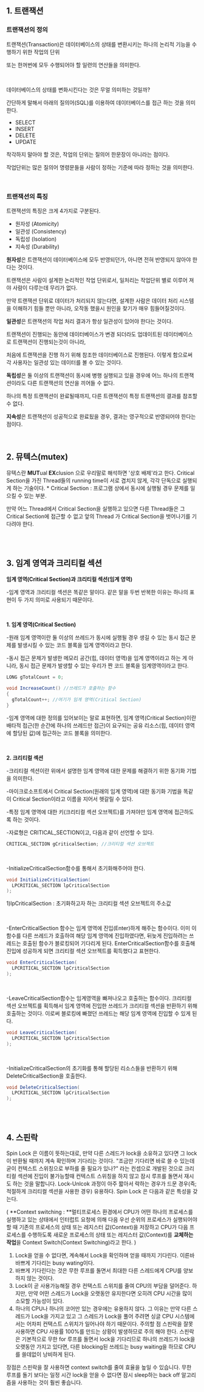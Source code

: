 ## 1. 트랜잭션

### 트랜잭션의 정의

트랜잭션(Transaction)은 데이터베이스의 상태를 변환시키는 하나의 논리적 기능을 수행하기 위한 작업의 단위 

또는 한꺼번에 모두 수행되어야 할 일련의 연산들을 의미한다.

<br>

데이터베이스의 상태를 변화시킨다는 것은 무얼 의미하는 것일까?

간단하게 말해서 아래의 질의어(SQL)를 이용하여 데이터베이스를 접근 하는 것을 의미한다.

- SELECT
- INSERT
- DELETE
- UPDATE

착각하지 말아야 할 것은, 작업의 단위는 질의어 한문장이 아니라는 점이다.

작업단위는 많은 질의어 명령문들을 사람이 정하는 기준에 따라 정하는 것을 의미한다.

<br>

### 트랜잭션의 특징

트랜잭션의 특징은 크게 4가지로 구분된다. 

- 원자성 (Atomicity)
- 일관성 (Consistency)
- 독립성 (Isolation)
- 지속성 (Durability)

**원자성**은 트랜잭션이 데이터베이스에 모두 반영되던가, 아니면 전혀 반영되지 않아야 한다는 것이다.  

트랜잭션은 사람이 설계한 논리적인 작업 단위로서, 일처리는 작업단위 별로 이루어 져야 사람이 다루는데 무리가 없다.

만약 트랜잭션 단위로 데이터가 처리되지 않는다면, 설계한 사람은 데이터 처리 시스템을 이해하기 힘들 뿐만 아니라, 오작동 했을시 원인을 찾기가 매우 힘들어질것이다.

**일관성**은 트랜잭션의 작업 처리 결과가 항상 일관성이 있어야 한다는 것이다. 

트랜잭션이 진행되는 동안에 데이터베이스가 변경 되더라도 업데이트된 데이터베이스로 트랜잭션이 진행되는것이 아니라,

처음에 트랜잭션을 진행 하기 위해 참조한 데이터베이스로 진행된다. 이렇게 함으로써 각 사용자는 일관성 있는 데이터를 볼 수 있는 것이다.

**독립성**은 둘 이상의 트랜잭션이 동시에 병행 실행되고 있을 경우에 어느 하나의 트랜잭션이라도 다른 트랜잭션의 연산을 끼어들 수 없다. 

하나의 특정 트랜잭션이 완료될때까지, 다른 트랜잭션이 특정 트랜잭션의 결과를 참조할 수 없다.

**지속성**은 트랜잭션이 성공적으로 완료됬을 경우, 결과는 영구적으로 반영되어야 한다는 점이다.

<br>

## 2. 뮤텍스(mutex)

뮤텍스란 **MUT**ual **EX**clusion 으로 우리말로 해석하면 '상호 배제'라고 한다.
Critical Section을 가진 Thread들의 running time이 서로 겹치지 않게, 각각 단독으로 실행되게 하는 기술이다.
 \* Critical Section : 프로그램 상에서 동시에 실행될 경우 문제를 일으킬 수 있는 부분.

만약 어느 Thread에서 Critical Section을 실행하고 있으면 다른 Thread들은 그 Critical Section에 접근할 수 없고 앞의 Thread 가 Critical Section을 벗어나기를 기다려야 한다.

<br>

<br>

## 3. 임계 영역과 크리티컬 섹션

**임계 영역(Critical Section)과 크리티컬 섹션(임계 영역)**

-임계 영역과 크리티컬 섹션은 똑같은 말이다. 같은 말을 두번 반복한 이유는 하나의 표현이 두 가지 의미로 사용되기 때문이다.

<br>

**1. 임계 영역(Critical Section)**

-원래 임계 영역이란 둘 이상의 쓰레드가 동시에 실행될 경우 생길 수 있는 동시 접근 문제를 발생시킬 수 있는 코드 블록을 임계 영역이라고 한다.

-동시 접근 문제가 발생한 메모리 공간(힙, 데이터 영역)을 임계 영역이라고 하는 게 아니라, 동시 접근 문제가 발생할 수 있는 우리가 짠 코드 블록을 임계영역이라고 한다.

```java
LONG gTotalCount = 0;
 
void IncreaseCount() //쓰레드가 호출하는 함수
{
  gTotalCount++; //여기가 임계 영역(Critical Section)
}
```

-임계 영역에 대한 정의를 있어보이는 말로 표현하면, 임계 영역(Critical Section)이란 배타적 접근(한 순간에 하나의 쓰레드만 접근)이 요구되는 공유 리소스(힙, 데이터 영역에 할당된 값)에 접근하는 코드 블록을 의미한다.

<br>

**2. 크리티컬 섹션**

-크리티컬 섹션이란 위에서 설명한 임계 영역에 대한 문제를 해결하기 위한 동기화 기법을 의미한다.

-마이크로소프트에서 Critical Section(원래의 임계 영역)에 대한 동기화 기법을 똑같이 Critical Section이라고 이름을 지어서 헷갈릴 수 있다.

-특정 임계 영역에 대한 키(크리티컬 섹션 오브젝트)를 가져야만 임계 영역에 접근하도록 하는 것이다. 

-자료형은 CRITICAL_SECTION이고, 다음과 같이 선언할 수 있다.

```java
CRITICAL_SECTION gCriticalSection; //크리티컬 섹션 오브젝트
```

<br>

-InitializeCriticalSection함수를 통해서 초기화해주어야 한다.

```java
void InitializeCriticalSection(
  LPCRITICAL_SECTION lpCriticalSection
);
```

1)lpCriticalSection : 초기화하고자 하는 크리티컬 섹션 오브젝트의 주소값

<br>

-EnterCriticalSection 함수는 임계 영역에 진입(Enter)하게 해주는 함수이다. 이미 이 함수를 다른 쓰레드가 호출하여 해당 임계 영역에 진입하였다면, 뒤늦게 진입하려는 쓰레드는 호출된 함수가 블로킹되어 기다리게 된다. EnterCriticalSection함수를 호출해 진입에 성공하게 되면 크리티컬 섹션 오브젝트를 획득했다고 표현한다. 

```java
void EnterCriticalSection(
  LPCRITICAL_SECTION lpCriticalSection
);
```

<br>

-LeaveCriticalSection함수는 임계영역을 빠져나오고 호출하는 함수이다. 크리티컬 섹션 오브젝트를 획득해서 임계 영역에 진입한 쓰레드가 크리티컬 섹션을 반환하기 위해 호출하는 것이다. 이로써 블로킹에 빠졌던 쓰레드는 해당 임계 영역에 진입할 수 있게 된다. 

```java
void LeaveCriticalSection(
  LPCRITICAL_SECTION lpCriticalSection
);
```

<br>

-InitializeCriticalSection의 초기화를 통해 할당된 리소스들을 반환하기 위해 DeleteCriticalSection을 호출한다.

```java
void DeleteCriticalSection(
  LPCRITICAL_SECTION lpCriticalSection
);
```

<br><br>

## 4. 스핀락

Spin Lock 은 이름이 뜻하는대로, 만약 다른 스레드가 lock을 소유하고 있다면 그 lock이 반환될 때까지 계속 확인하며 기다리는 것이다. "조금만 기다리면 바로 쓸 수 있는데 굳이 컨텍스트 스위칭으로 부하를 줄 필요가 있나?" 라는 컨셉으로 개발된 것으로 크리티컬 섹션에 진입이 불가능할때 컨텍스트 스위칭을 하지 않고 잠시 루프를 돌면서 재시도 하는 것을 말합니다. Lock-Unlcok 과정이 아주 짧아서 락하는 경우가 드문 경우(즉; 적절하게 크리티컬 섹션을 사용한 경우) 유용하다. Spin Lock 은 다음과 같은 특성을 갖는다.

( **Context switching : **멀티프로세스 환경에서 CPU가 어떤 하나의 프로세스를 실행하고 있는 상태에서 인터럽트 요청에 의해 다음 우선 순위의 프로세스가 실행되어야 할 때 기존의 프로세스의 상태 또는 레지스터 값(Context)을 저장하고 CPU가 다음 프로세스를 수행하도록 새로운 프로세스의 상태 또는 레지스터 값(Context)를 **교체하는 작업**을 Context Switch(Context Switching)라고 한다. )

1. Lock을 얻을 수 없다면, 계속해서 Lock을 확인하며 얻을 때까지 기다린다. 이른바 바쁘게 기다리는 busy wating이다.
2. 바쁘게 기다린다는 것은 무한 루프를 돌면서 최대한 다른 스레드에게 CPU를 양보하지 않는 것이다.
3. Lock이 곧 사용가능해질 경우 컨택스트 스위치를 줄여 CPU의 부담을 덜어준다. 하지만, 만약 어떤 스레드가 Lock을 오랫동안 유지한다면 오히려 CPU 시간을 많이 소모할 가능성이 있다.
4.  하나의 CPU나 하나의 코어만 있는 경우에는 유용하지 않다. 그 이유는 만약 다른 스레드가 Lock을 가지고 있고 그 스레드가 Lock을 풀어 주려면 싱글 CPU 시스템에서는 어차피 컨택스트 스위치가 일어나야 하기 때문이다. 주의할 점 스핀락을 잘못 사용하면 CPU 사용률 100%를 만드는 상황이 발생하므로 주의 해야 한다. 스핀락은 기본적으로 무한 for 루프를 돌면서 lock을 기다리므로 하나의 쓰레드가 lock을 오랫동안 가지고 있다면, 다른 blocking된 쓰레드는 busy waiting을 하므로 CPU를 쓸데없이 낭비하게 된다.

장점은 스핀락을 잘 사용하면 context switch를 줄여 효율을 높일 수 있습니다. 무한 루프를 돌기 보다는 일정 시간 lock을 얻을 수 없다면 잠시 sleep하는 back off 알고리즘을 사용하는 것이 훨씬 좋습니다.